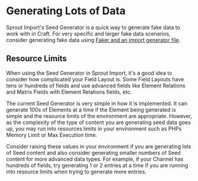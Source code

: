 # Generating Lots of Data

Sprout Import's Seed Generator is a quick way to generate fake data to work with in Craft. For very specific and larger fake data scenarios, consider generating fake data using [Faker and an import generator file]({entry:2485:url}).

## Resource Limits

When using the Seed Generator in Sprout Import, it's a good idea to consider how complicated your Field Layout is. Some Field Layouts have tens or hundreds of fields and use advanced fields like Element Relations and Matrix Fields with Element Relations fields, etc.

The current Seed Generator is very simple in how it is implemented. It can generate 100s of Elements at a time if the Element being generated is simple and the resource limits of the environment are appropriate.  However, as the complexity of the type of content you are generating seed data goes up, you may run into resources limits in your environment such as PHPs Memory Limit or Max Execution time.

Consider raising these values in your environment if you are generating lots of Seed content and also consider generating smaller numbers of Seed content for more advanced data types. For example, if your Channel has hundreds of fields, try generating 1 or 2 entries at a time if you are running into resource limits when trying to generate more entries.


